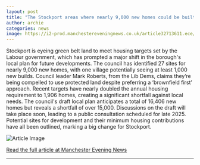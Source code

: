 ```yaml
---
layout: post
title: "The Stockport areas where nearly 9,000 new homes could be built on the green belt"
author: archie
categories: news
image: https://i2-prod.manchestereveningnews.co.uk/article32713611.ece/ALTERNATES/s1200/0_JS376538484.jpg
---
```

Stockport is eyeing green belt land to meet housing targets set by the Labour government, which has prompted a major shift in the borough's local plan for future developments. The council has identified 27 sites for nearly 9,000 new homes, with one village potentially seeing at least 1,000 new builds. Council leader Mark Roberts, from the Lib Dems, claims they’re being compelled to use protected land despite preferring a ‘brownfield first’ approach. Recent targets have nearly doubled the annual housing requirement to 1,906 homes, creating a significant shortfall against local needs. The council's draft local plan anticipates a total of 16,406 new homes but reveals a shortfall of over 15,000. Discussions on the draft will take place soon, leading to a public consultation scheduled for late 2025. Potential sites for development and their minimum housing contributions have all been outlined, marking a big change for Stockport.

![Article Image](https://i2-prod.manchestereveningnews.co.uk/article32713611.ece/ALTERNATES/s1200/0_JS376538484.jpg)

[Read the full article at Manchester Evening News](https://www.manchestereveningnews.co.uk/news/greater-manchester-news/stockport-areas-nearly-9000-new-32713539)

---
